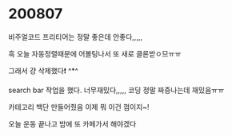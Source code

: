 # 200807

비주얼코드 프리티어는 정말 좋은데 안좋다,,,,, 

흑 오늘 자동정렬때문에 어볼팅나서 또 새로 클론받ㅇ므ㅠㅠ 

그래서 걍 삭제했다❗ ^*^



search bar 작업을 했다. 너무재밌다,,,,, 코딩 정말 짜증나는데 재밌음ㅠㅠ 





카테고리 백단 만들어줬음 이제 뭐 이건 껌이지~!

오늘 운동 끝나고 밤에 또 카페가서 해야겠다